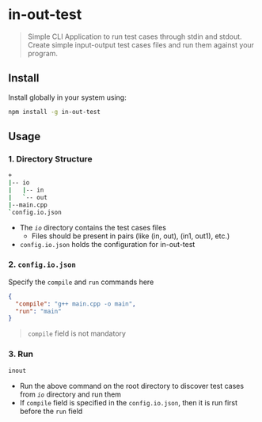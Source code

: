 # in-out-test

> Simple CLI Application to run test cases through stdin and stdout.
> Create simple input-output test cases files and run them against your program.

## Install

Install globally in your system using:

```bash
npm install -g in-out-test
```

## Usage

### 1. Directory Structure

```bash
+
|-- io
|   |-- in
|   `-- out
|--main.cpp
`config.io.json
```

- The _`io`_ directory contains the test cases files
  - Files should be present in pairs (like (in, out), (in1, out1), etc.)
- `config.io.json` holds the configuration for in-out-test

### 2. `config.io.json`

Specify the `compile` and `run` commands here

```json
{
  "compile": "g++ main.cpp -o main",
  "run": "main"
}
```

> `compile` field is not mandatory

### 3. Run

```bash
inout
```

- Run the above command on the root directory to discover test cases from _`io`_ directory and run them
- If `compile` field is specified in the `config.io.json`, then it is run first before the `run` field
